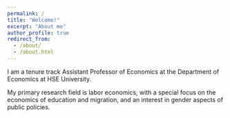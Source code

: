 ```yaml
---
permalink: /
title: "Welcome!"
excerpt: "About me"
author_profile: true
redirect_from: 
  - /about/
  - /about.html
---
```


I am a tenure track Assistant Professor of Economics at the Department of Economics at HSE University. 

My primary research field is labor economics, with a special focus on the economics of education and migration, and an interest in gender aspects of public policies.




